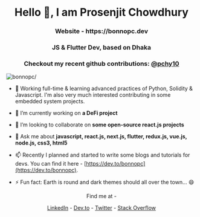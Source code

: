 <h1 align="center">Hello 👋, I am Prosenjit Chowdhury</h1>
<h3 align="center"> Website - https://bonnopc.dev</h3>
<h3 align="center">JS & Flutter Dev, based on Dhaka</h3>

<h3 align="center">Checkout my recent github contributions: <a href=https://github.com/pchy10 target="_blank">@pchy10</a></h3>
<p align="left"> <img src=https://komarev.com/ghpvc/?username=bonnopc alt=bonnopc/> </p>

- 🌱  Working full-time & learning advanced practices of Python, Solidity & Javascript. I'm also very much interested contributing in some embedded system projects.

- 🔭  I’m currently working on **a DeFi project**

- 👯  I’m looking to collaborate on **some open-source react.js projects**

- 💬  Ask me about **javascript, react.js, next.js, flutter, redux.js, vue.js, node.js, css3, html5**

- 📫  Recently I planned and started to write some blogs and tutorials for devs. You can find it here - [https://dev.to/bonnopc](https://dev.to/bonnopc).

- ⚡ Fun fact: Earth is round and dark themes should all over the town... 😄



<p align="center">Find me at -</p>
<p align="center">
<a href=https://linkedin.com/in/bonnopc target="_blank">LinkedIn</a> - 
<a href=https://dev.to/bonnopc target="blank">Dev.to</a> - 
<a href=https://twitter.com/bonnopc target="blank">Twitter</a> - 
<a href=https://stackoverflow.com/bonnopc target="blank">Stack Overflow</a>
</p>

